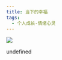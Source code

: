 ```yaml
---
title: 当下的幸福
tags:
  - 个人成长-情绪心灵
---
```


![](https://wfqqreader-1252317822.image.myqcloud.com/cover/916/184916/s_184916.jpg)

undefined